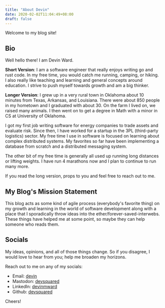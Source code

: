 ```yaml
---
title: "About Devin"
date: 2020-02-02T11:04:49+08:00
draft: false
---
```


Welcome to my blog site! 

## Bio

Well hello there! I am Devin Ward.

**Short Version**: I am a software engineer that really enjoys writing go and rust code. In my free time, you would
catch me running, camping, or hiking. I also really like teaching and learning and general concepts around education. 
I strive to push myself towards growth and am a big thinker. 

**Longer Version**: I grew up in a very rural town in Oklahoma about 10 minutes from Texas, Arkansas, and Louisiana. There
were about 850 people in my hometown and I graduated with about 30. On the farm I lived on, we raised many animals. I then
went on to get a degree in Math with a minor in CS at University of Oklahoma. 

I got my first job writing software for energy companies to trade assets and evaluate risk. Since then, I have worked for a 
startup in the 3PL (third-party logistics) sector. My free time I use in software is focused on learning about complex
distributed systems. My favorites so far have been implementing a database from scratch and a distributed messaging system.

The other bit of my free time is generally all used up running long distances or lifting weights. I have run 4 marathons now
and I plan to continue to run many more.

If you read the long version, props to you and feel free to reach out to me. 

## My Blog's Mission Statement

This blog acts as some kind of agile process (everybody's favorite thing) on my growth and learning in the world of software development along with
a place that I sporadically throw ideas into the ether/forever-saved-interwebs. These things have helped me at some point,
so maybe they can help someone who reads them.

## Socials

My ideas, opinions, and all of those things change. So if you disagree, I would
love to hear from you; help me broaden my horizons.

Reach out to me on any of my socials:

- Email: [devin](mailto:devin@hey.com)
- Mastodon: [devsquared](https://hachyderm.io/@devsquared)
- LinkedIn: [devinmward](https://www.linkedin.com/in/devinmward/)
- Github: [devsquared](https://github.com/devsquared)

Cheers!